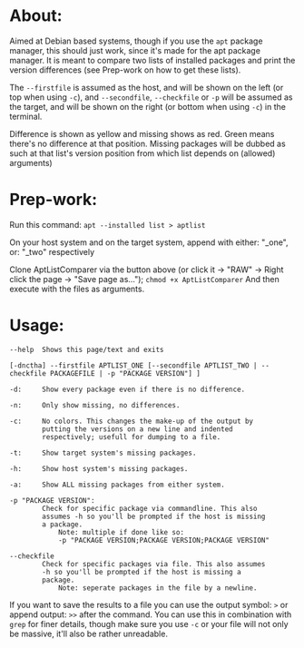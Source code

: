 # About:
Aimed at Debian based systems, though if you use the `apt` package manager, this should just work, since it's made for the apt package manager. It is meant to compare two lists of installed packages and print the version differences (see Prep-work on how to get these lists).

The `--firstfile` is assumed as the host, and will be shown on the left (or top when using `-c`), and `--secondfile`, `--checkfile` or `-p` will be assumed as the target, and will be shown on the right (or bottom when using `-c`) in the terminal. 

Difference is shown as yellow and missing shows as red. Green means there's no difference at that position. Missing packages will be dubbed as such at that list's version position from which list depends on (allowed) arguments) 

# Prep-work:
Run this command:
`apt --installed list > aptlist`
    
On your host system and on the target system, append with either: "_one", or: "_two" respectively

Clone AptListComparer via the button above (or click it -> "RAW" -> Right click the page -> "Save page as...");
`chmod +x AptListComparer`
And then execute with the files as arguments.

# Usage:
    --help  Shows this page/text and exits
    
`[-dnctha] --firstfile APTLIST_ONE [--secondfile APTLIST_TWO | --checkfile PACKAGEFILE | -p "PACKAGE VERSION"] ]`
    

    -d:     Show every package even if there is no difference.
    
    -n:     Only show missing, no differences.
            
    -c:     No colors. This changes the make-up of the output by
            putting the versions on a new line and indented
            respectively; usefull for dumping to a file.
    
    -t:     Show target system's missing packages.
    
    -h:     Show host system's missing packages.
    
    -a:     Show ALL missing packages from either system.
    
    -p "PACKAGE VERSION":
            Check for specific package via commandline. This also
            assumes -h so you'll be prompted if the host is missing
            a package.
                Note: multiple if done like so:
                -p "PACKAGE VERSION;PACKAGE VERSION;PACKAGE VERSION"
    
    --checkfile
            Check for specific packages via file. This also assumes
            -h so you'll be prompted if the host is missing a
            package.
                Note: seperate packages in the file by a newline.

If you want to save the results to a file you can use the output symbol: `>` or append output: `>>` after the command. You can use this in combination with `grep` for finer details, though make sure you use `-c` or your file will not only be massive, it'll also be rather unreadable.
